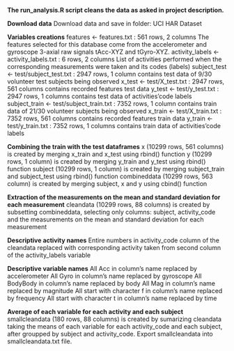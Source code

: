 **The run_analysis.R script cleans the data as asked in project description.**

**Download data**
Download data and save in folder: UCI HAR Dataset

**Variables creations**
features <- features.txt : 561 rows, 2 columns
The features selected for this database come from the accelerometer and gyroscope 3-axial raw signals tAcc-XYZ and tGyro-XYZ.
activity_labels <- activity_labels.txt : 6 rows, 2 columns
List of activities performed when the corresponding measurements were taken and its codes (labels)
subject_test <- test/subject_test.txt : 2947 rows, 1 column
contains test data of 9/30 volunteer test subjects being observed
x_test <- test/X_test.txt : 2947 rows, 561 columns
contains recorded features test data
y_test <- test/y_test.txt : 2947 rows, 1 columns
contains test data of activities’code labels
subject_train <- test/subject_train.txt : 7352 rows, 1 column
contains train data of 21/30 volunteer subjects being observed
x_train <- test/X_train.txt : 7352 rows, 561 columns
contains recorded features train data
y_train <- test/y_train.txt : 7352 rows, 1 columns
contains train data of activities’code labels

**Combining the train with the test dataframes**
x (10299 rows, 561 columns) is created by merging x_train and x_test using rbind() function
y (10299 rows, 1 column) is created by merging y_train and y_test using rbind() function
subject (10299 rows, 1 column) is created by merging subject_train and subject_test using rbind() function
combineddata (10299 rows, 563 column) is created by merging subject, x and y using cbind() function

**Extraction of the measurements on the mean and standard deviation for each measurement**
cleandata (10299 rows, 88 columns) is created by subsetting combineddata, selecting only columns: subject, activity_code and the measurements on the mean and standard deviation for each measurement

**Descriptive activity names**
Entire numbers in activity_code column of the cleandata replaced with corresponding activity taken from second column of the activity_labels variable

**Descriptive variable names**
All Acc in column’s name replaced by accelerometer
All Gyro in column’s name replaced by gyroscope
All BodyBody in column’s name replaced by body
All Mag in column’s name replaced by magnitude
All start with character f in column’s name replaced by frequency
All start with character t in column’s name replaced by time

**Average of each variable for each activity and each subject**
smallcleandata (180 rows, 88 columns) is created by sumarizing cleandata taking the means of each variable for each activity_code and each subject, after groupped by subject and activity_code.
Export smallcleandata into smallcleandata.txt file.
